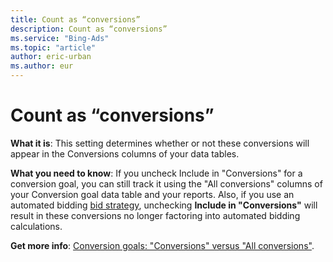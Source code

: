 ```yaml
---
title: Count as “conversions”
description: Count as “conversions”
ms.service: "Bing-Ads"
ms.topic: "article"
author: eric-urban
ms.author: eur
---
```


# Count as “conversions”

**What it is**: This setting determines whether or not these conversions will appear in the Conversions columns of your data tables.

**What you need to know**: If you uncheck Include in "Conversions" for a conversion goal, you can still track it using the "All conversions" columns of your Conversion goal data table and your reports. Also, if you use an automated bidding [bid strategy](../hlp_BA_CONC_BidStrategy.md), unchecking **Include in "Conversions"** will result in these conversions no longer factoring into automated bidding calculations.

**Get more info**: [Conversion goals: "Conversions" versus "All conversions"](../hlp_BA_CONC_ConvsVsAllConvs.md).



